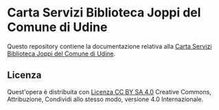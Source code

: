 Carta Servizi Biblioteca Joppi del Comune di Udine
==================================================




Questo repository contiene la documentazione relativa alla [Carta Servizi Biblioteca Joppi del Comune di Udine](https://carta-servizi-biblioteca-joppi-udine.readthedocs.io). 



Licenza
----
Quest'opera è distribuita con [Licenza CC BY SA 4.0](https://creativecommons.org/licenses/by-sa/4.0/deed.it) Creative Commons,  Attribuzione, Condividi allo stesso modo, versione 4.0 Internazionale.
